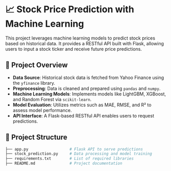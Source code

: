 # 📈 Stock Price Prediction with Machine Learning

This project leverages machine learning models to predict stock prices based on historical data. It provides a RESTful API built with Flask, allowing users to input a stock ticker and receive future price predictions.

## 🧠 Project Overview

- **Data Source**: Historical stock data is fetched from Yahoo Finance using the `yfinance` library.
- **Preprocessing**: Data is cleaned and prepared using `pandas` and `numpy`.
- **Machine Learning Models**: Implements models like LightGBM, XGBoost, and Random Forest via `scikit-learn`.
- **Model Evaluation**: Utilizes metrics such as MAE, RMSE, and R² to assess model performance.
- **API Interface**: A Flask-based RESTful API enables users to request predictions.

## 📁 Project Structure

```bash
├── app.py                  # Flask API to serve predictions
├── stock_prediction.py     # Data processing and model training
├── requirements.txt        # List of required libraries
├── README.md               # Project documentation
